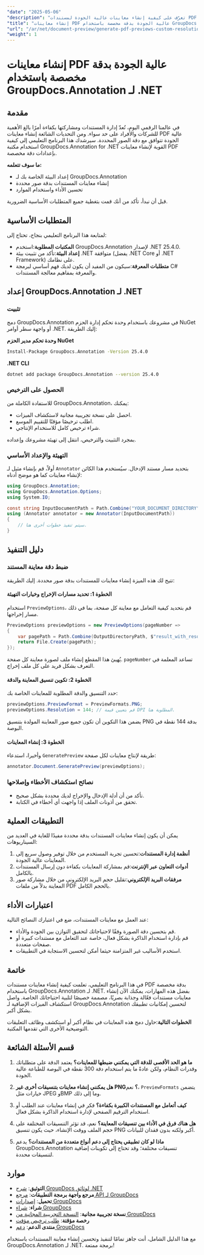 ```yaml
---
"date": "2025-05-06"
"description": "تعرّف على كيفية إنشاء معاينات عالية الجودة لمستندات PDF بدقة صور محددة باستخدام مكتبة GroupDocs.Annotation القوية في .NET. حسّن سير عمل إدارة مستنداتك اليوم."
"title": "إنشاء معاينات PDF عالية الجودة بدقة مخصصة باستخدام GroupDocs.Annotation لـ .NET"
"url": "/ar/net/document-preview/generate-pdf-previews-custom-resolutions-groupdocs/"
"weight": 1
---
```


# إنشاء معاينات PDF عالية الجودة بدقة مخصصة باستخدام GroupDocs.Annotation لـ .NET

## مقدمة

في عالمنا الرقمي اليوم، تُعدّ إدارة المستندات ومشاركتها بكفاءة أمرًا بالغ الأهمية للشركات والأفراد على حد سواء. ومن التحديات الشائعة إنشاء معاينات PDF عالية الجودة تتوافق مع دقة الصور المحددة. سيرشدك هذا البرنامج التعليمي إلى كيفية استخدام مكتبة GroupDocs.Annotation for .NET القوية لإنشاء معاينات PDF بإعدادات دقة مخصصة.

**ما سوف تتعلمه:**
- إعداد البيئة الخاصة بك لـ GroupDocs.Annotation
- إنشاء معاينات المستندات بدقة صور محددة
- تحسين الأداء واستخدام الموارد

قبل أن نبدأ، تأكد من أنك قمت بتغطية جميع المتطلبات الأساسية الضرورية.

## المتطلبات الأساسية

لمتابعة هذا البرنامج التعليمي بنجاح، تحتاج إلى:

- **المكتبات المطلوبة**:استخدم GroupDocs.Annotation لإصدار .NET 25.4.0.
- **إعداد البيئة**:تأكد من تثبيت بيئة .NET متوافقة (يفضل .NET Core أو .NET Framework) على نظامك.
- **متطلبات المعرفة**:سيكون من المفيد أن يكون لديك فهم أساسي لبرمجة C# والمعرفة بمفاهيم معالجة المستندات.

## إعداد GroupDocs.Annotation لـ .NET

### تثبيت

دمج GroupDocs.Annotation في مشروعك باستخدام وحدة تحكم إدارة الحزم NuGet أو واجهة سطر أوامر .NET. إليك الطريقة:

**وحدة تحكم مدير الحزم NuGet**

```bash
Install-Package GroupDocs.Annotation -Version 25.4.0
```

**.NET CLI**

```bash
dotnet add package GroupDocs.Annotation --version 25.4.0
```

### الحصول على الترخيص

للاستفادة الكاملة من GroupDocs.Annotation، يمكنك:
- احصل على نسخة تجريبية مجانية لاستكشاف الميزات.
- اطلب ترخيصًا مؤقتًا للتقييم الموسع.
- شراء ترخيص كامل للاستخدام الإنتاجي.

بمجرد التثبيت والترخيص، انتقل إلى تهيئة مشروعك وإعداده.

### التهيئة والإعداد الأساسي

أولاً، قم بإنشاء مثيل لـ `Annotator` بتحديد مسار مستند الإدخال. سيُستخدم هذا الكائن لإنشاء معاينات كما هو موضح أدناه:

```csharp
using GroupDocs.Annotation;
using GroupDocs.Annotation.Options;
using System.IO;

const string InputDocumentPath = Path.Combine("YOUR_DOCUMENT_DIRECTORY", "input.pdf");
using (Annotator annotator = new Annotator(InputDocumentPath))
{
    // سيتم تنفيذ خطوات أخرى هنا.
}
```

## دليل التنفيذ

### ضبط دقة معاينة المستند

تتيح لك هذه الميزة إنشاء معاينات للمستندات بدقة صور محددة. إليك الطريقة:

#### الخطوة 1: تحديد مسارات الإخراج وخيارات التهيئة

استخدام `PreviewOptions`، قم بتحديد كيفية التعامل مع معاينة كل صفحة، بما في ذلك مسار إخراجها.

```csharp
PreviewOptions previewOptions = new PreviewOptions(pageNumber =>
{
    var pagePath = Path.Combine(OutputDirectoryPath, $"result_with_resolution_{pageNumber}.png");
    return File.Create(pagePath);
});
```

يُهيئ هذا المقطع إنشاء ملف لصورة معاينة كل صفحة. `pageNumber` تساعد المعلمة في التعرف بشكل فريد على كل ملف إخراج.

#### الخطوة 2: تكوين تنسيق المعاينة والدقة

حدد التنسيق والدقة المطلوبة للمعاينات الخاصة بك:

```csharp
previewOptions.PreviewFormat = PreviewFormats.PNG;
previewOptions.Resolution = 144; // قم بتعيين قيمة DPI المطلوبة هنا.
```

يضمن هذا التكوين أن تكون جميع صور المعاينة المولدة بتنسيق PNG بدقة 144 نقطة في البوصة.

#### الخطوة 3: إنشاء المعاينات

وأخيرا، استدعاء `GeneratePreview` طريقة لإنتاج معاينات لكل صفحة:

```csharp
annotator.Document.GeneratePreview(previewOptions);
```

### نصائح استكشاف الأخطاء وإصلاحها

- تأكد من أن أدلة الإدخال والإخراج لديك محددة بشكل صحيح.
- تحقق من أذونات الملف إذا واجهت أي أخطاء في الكتابة.

## التطبيقات العملية

يمكن أن يكون إنشاء معاينات المستندات بدقة محددة مفيدًا للغاية في العديد من السيناريوهات:

1. **أنظمة إدارة المستندات**:تحسين تجربة المستخدم من خلال توفير وصول سريع إلى المعاينات عالية الجودة.
2. **أدوات التعاون عبر الإنترنت**:قم بمشاركة المعاينات بكفاءة دون إرسال المستندات بالكامل.
3. **مرفقات البريد الإلكتروني**:تقليل حجم البريد الإلكتروني من خلال مشاركة صور المعاينة بدلاً من ملفات PDF بالحجم الكامل.

## اعتبارات الأداء

عند العمل مع معاينات المستندات، ضع في اعتبارك النصائح التالية:

- قم بتحسين دقة الصورة وفقًا لاحتياجاتك لتحقيق التوازن بين الجودة والأداء.
- قم بإدارة استخدام الذاكرة بشكل فعال، خاصة عند التعامل مع مستندات كبيرة أو صفحات متعددة.
- استخدم الأساليب غير المتزامنة حيثما أمكن لتحسين الاستجابة في التطبيقات.

## خاتمة

في هذا البرنامج التعليمي، تعلمت كيفية إنشاء معاينات مستندات PDF بدقة مخصصة باستخدام GroupDocs.Annotation لـ .NET. بفضل هذه المهارات، يمكنك الآن إنشاء معاينات مستندات فعّالة وجذابة بصريًا، مصممة خصيصًا لتلبية احتياجاتك الخاصة. واصل استكشاف الميزات الإضافية لـ GroupDocs.Annotation لتحسين إمكانيات تطبيقك بشكل أكبر.

**الخطوات التالية**:حاول دمج هذه المعاينات في نظام أكبر أو استكشف وظائف التعليقات التوضيحية الأخرى التي تقدمها المكتبة.

## قسم الأسئلة الشائعة

1. **ما هو الحد الأقصى للدقة التي يمكنني ضبطها للمعاينات؟**
   يعتمد الدقة على متطلباتك وقدرات النظام، ولكن عادةً ما يتم استخدام دقة 300 نقطة في البوصة للطباعة عالية الجودة.

2. **هل يمكنني إنشاء معاينات بتنسيقات أخرى غير PNG؟**
   نعم، `PreviewFormats` يتضمن خيارات مثل JPEG وBMP وما إلى ذلك.

3. **كيف أتعامل مع المستندات الكبيرة بكفاءة؟**
   فكر في إنشاء معاينات عند الطلب أو استخدام الترقيم الصفحي لإدارة استخدام الذاكرة بشكل فعال.

4. **هل هناك فرق في الأداء بين تنسيقات المعاينة؟**
   نعم، قد تؤثر التنسيقات المختلفة على حجم الملف ووقت الإنشاء، حيث يكون تنسيق PNG أكبر ولكنه بدون فقدان للبيانات.

5. **ماذا لو كان تطبيقي يحتاج إلى دعم أنواع متعددة من المستندات؟**
   يدعم GroupDocs.Annotation تنسيقات مختلفة؛ وقد تحتاج إلى تكوينات إضافية لتنسيقات محددة.

## موارد

- **التوثيق**: [شرح GroupDocs لوثائق .NET](https://docs.groupdocs.com/annotation/net/)
- **مرجع واجهة برمجة التطبيقات**: [مرجع API لـ GroupDocs](https://reference.groupdocs.com/annotation/net/)
- **تحميل**: [إصدارات GroupDocs](https://releases.groupdocs.com/annotation/net/)
- **شراء**: [شراء GroupDocs](https://purchase.groupdocs.com/buy)
- **نسخة تجريبية مجانية**: [النسخة التجريبية المجانية من GroupDocs](https://releases.groupdocs.com/annotation/net/)
- **رخصة مؤقتة**: [طلب ترخيص مؤقت](https://purchase.groupdocs.com/temporary-license/)
- **منتدى الدعم**: [دعم GroupDocs](https://forum.groupdocs.com/c/annotation/) 

مع هذا الدليل الشامل، أنت جاهز تمامًا لتنفيذ وتحسين إنشاء معاينة المستندات باستخدام GroupDocs.Annotation لـ .NET. برمجة ممتعة!